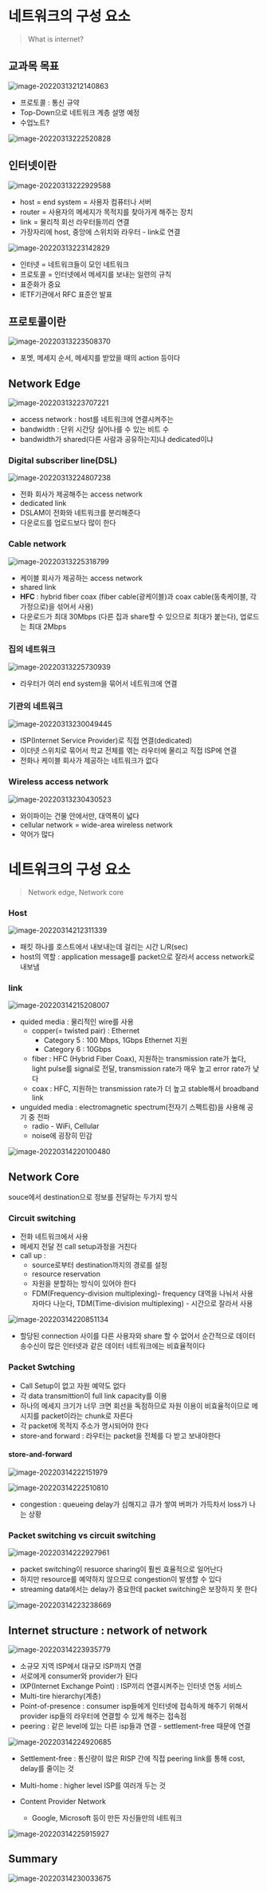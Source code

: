 # 네트워크의 구성 요소

>  What is internet?

## 교과목 목표

![image-20220313212140863](./1_Network_구성요소.assets/image-20220313212140863.png)

- 프로토콜 : 통신 규약
- Top-Down으로 네트워크 계층 설명 예정
- 수업노트?

![image-20220313222520828](./1_Network_구성요소.assets/image-20220313222520828.png)

## 인터넷이란

![image-20220313222929588](./1_Network_구성요소.assets/image-20220313222929588.png)

- host = end system = 사용자 컴퓨터나 서버
- router = 사용자의 메세지가 목적지를 찾아가게 해주는 장치
- link = 물리적 회선 라우터들끼리 연결
- 가장자리에 host, 중앙에 스위치와 라우터 - link로 연결

![image-20220313223142829](./1_Network_구성요소.assets/image-20220313223142829.png)

- 인터넷 = 네트워크들이 모인 네트워크
- 프로토콜 = 인터넷에서 메세지를 보내는 일련의 규칙
- 표준화가 중요
- IETF기관에서 RFC 표준안 발표

## 프로토콜이란

![image-20220313223508370](./1_Network_구성요소.assets/image-20220313223508370.png)

- 포멧, 메세지 순서, 메세지를 받았을 때의 action 등이다

## Network Edge

![image-20220313223707221](./1_Network_구성요소.assets/image-20220313223707221.png)

- access network : host를 네트워크에 연결시켜주는
- bandwidth : 단위 시간당 실어나를 수 있는 비트 수
- bandwidth가 shared(다른 사람과 공유하는지)냐 dedicated이냐

### Digital subscriber line(DSL)

![image-20220313224807238](./1_Network_구성요소.assets/image-20220313224807238.png)

- 전화 회사가 제공해주는 access network
- dedicated link
- DSLAM이 전화와 네트워크를 분리해준다
- 다운로드를 업로드보다 많이 한다

### Cable network

![image-20220313225318799](./1_Network_구성요소.assets/image-20220313225318799.png)

- 케이블 회사가 제공하는 access network
- shared link
- **HFC** : hybrid fiber coax (fiber cable(광케이블)과 coax cable(동축케이블, 각 가정으로)을 섞어서 사용)
- 다운로드가 최대 30Mbps (다른 집과 share할 수 있으므로 최대가 붙는다), 업로드는 최대 2Mbps

### 집의 네트워크

![image-20220313225730939](./1_Network_구성요소.assets/image-20220313225730939.png)

- 라우터가 여러 end system을 묶어서 네트워크에 연결

### 기관의 네트워크

![image-20220313230049445](./1_Network_구성요소.assets/image-20220313230049445.png)

- ISP(Internet Service Provider)로 직접 연결(dedicated)
- 이더넷 스위치로 묶어서 학교 전체를 엮는 라우터에 물리고 직접 ISP에 연결
- 전화나 케이블 회사가 제공하는 네트워크가 없다

### Wireless access network

![image-20220313230430523](./1_Network_구성요소.assets/image-20220313230430523.png)

- 와이파이는 건물 안에서만, 대역폭이 넓다
- cellular network = wide-area wireless network
- 약어가 많다



# 네트워크의 구성 요소

>  Network edge, Network core

### Host

![image-20220314212311339](./1_Network_구성요소.assets/image-20220314212311339.png)

- 패킷 하나를 호스트에서 내보내는데 걸리는 시간 L/R(sec)
- host의 역할 : application message를 packet으로 잘라서 access network로 내보냄

### link

![image-20220314215208007](./1_Network_구성요소.assets/image-20220314215208007.png)

- quided media : 물리적인 wire를 사용
  - copper(= twisted pair) : Ethernet
    - Category 5 : 100 Mbps, 1Gbps Ethernet 지원
    - Category 6 : 10Gbps
  - fiber : HFC (Hybrid Fiber Coax), 지원하는 transmission rate가 높다, light pulse를 signal로 전달, transmission rate가 매우 높고 error rate가 낮다
  - coax : HFC, 지원하는 transmission rate가 더 높고 stable해서 broadband link
- unguided media : electromagnetic spectrum(전자기 스펙트럼)을 사용해 공기 중 전파
  - radio - WiFi, Cellular
  - noise에 굉장히 민감

![image-20220314220100480](./1_Network_구성요소.assets/image-20220314220100480.png)



## Network Core

souce에서 destination으로 정보를 전달하는 두가지 방식

### Circuit switching

- 전화 네트워크에서 사용
- 메세지 전달 전 call setup과정을 거친다
- call up :
  - source로부터 destination까지의 경로를 설정
  - resource reservation
  - 자원을 분할하는 방식이 있어야 한다
  - FDM(Frequency-division multiplexing)- frequency 대역을 나눠서 사용자마다 나눈다, TDM(Time-division multiplexing) - 시간으로 잘라서 사용

![image-20220314220851134](./1_Network_구성요소.assets/image-20220314220851134.png)

- 할당된 connection 사이를 다른 사용자와 share 할 수 없어서 순간적으로 데이터 송수신이 많은 인터넷과 같은 데이터 네트워크에는 비효율적이다

### Packet Swtching

- Call Setup이 없고 자원 예약도 없다
- 각 data transmittion이 full link capacity를 이용
- 하나의 메세지 크기가 너무 크면 회선을 독점하므로 자원 이용이 비효율적이므로 메시지를 packet이라는 chunk로 자른다
- 각 packet에 목적지 주소가 명시되어야 한다
- store-and forward : 라우터는 packet을 전체를 다 받고 보내야한다

#### store-and-forward

![image-20220314222151979](./1_Network_구성요소.assets/image-20220314222151979.png)

![image-20220314222510810](./1_Network_구성요소.assets/image-20220314222510810.png)

- congestion : queueing delay가 심해지고 큐가 쌓여 버퍼가 가득차서 loss가 나는 상황

### Packet switching vs circuit switching

![image-20220314222927961](./1_Network_구성요소.assets/image-20220314222927961.png)

- packet switching이 resuorce sharing이 훨씬 효율적으로 일어난다
- 하지만 resource를 예약하지 않으므로 congestion이 발생할 수 있다
- streaming data에서는 delay가 중요한데 packet switching은 보장하지 못 한다

![image-20220314223238669](./1_Network_구성요소.assets/image-20220314223238669.png)



## Internet structure : network of network

![image-20220314223935779](./1_Network_구성요소.assets/image-20220314223935779.png)

- 소규모 지역 ISP에서 대규모 ISP까지 연결
- 서로에게 consumer와 provider가 된다
- IXP(Internet Exchange Point) : ISP끼리 연결시켜주는 인터넷 연동 서비스
- Multi-tire hierarchy(계층)
- Point-of-presence : consumer isp들에게 인터넷에 접속하게 해주기 위해서 provider isp들의 라우터에 연결할 수 있게 해주는 접속점
- peering : 같은 level에 있는 다른 isp들과 연결 - settlement-free 때문에 연결

![image-20220314224920685](./1_Network_구성요소.assets/image-20220314224920685.png)

- Settlement-free : 통신량이 많은 RISP 간에 직접 peering link를 통해 cost, delay를 줄이는 것
- Multi-home : higher level ISP를 여러개 두는 것

- Content Provider Network 
  - Google, Microsoft 등이 만든 자신들만의 네트워크

![image-20220314225915927](./1_Network_구성요소.assets/image-20220314225915927.png)

## Summary

![image-20220314230033675](./1_Network_구성요소.assets/image-20220314230033675.png)













